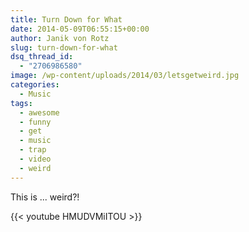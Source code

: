 ```yaml
---
title: Turn Down for What
date: 2014-05-09T06:55:15+00:00
author: Janik von Rotz
slug: turn-down-for-what
dsq_thread_id:
  - "2706986580"
image: /wp-content/uploads/2014/03/letsgetweird.jpg
categories:
  - Music
tags:
  - awesome
  - funny
  - get
  - music
  - trap
  - video
  - weird
---
```

This is ... weird?!

{{< youtube HMUDVMiITOU >}}